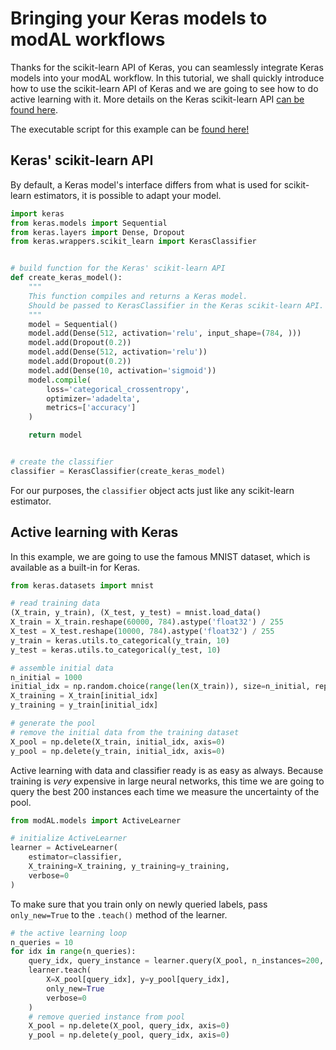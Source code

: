 # Bringing your Keras models to modAL workflows
Thanks for the scikit-learn API of Keras, you can seamlessly integrate Keras models into your modAL workflow. In this tutorial, we shall quickly introduce how to use the scikit-learn API of Keras and we are going to see how to do active learning with it. More details on the Keras scikit-learn API [can be found here](https://keras.io/scikit-learn-api/).

The executable script for this example can be [found here!](https://github.com/cosmic-cortex/modAL/blob/master/examples/keras_integration.py)

## Keras' scikit-learn API
By default, a Keras model's interface differs from what is used for scikit-learn estimators, it is possible to adapt your model.
```python
import keras
from keras.models import Sequential
from keras.layers import Dense, Dropout
from keras.wrappers.scikit_learn import KerasClassifier


# build function for the Keras' scikit-learn API
def create_keras_model():
    """
    This function compiles and returns a Keras model.
    Should be passed to KerasClassifier in the Keras scikit-learn API.
    """
    model = Sequential()
    model.add(Dense(512, activation='relu', input_shape=(784, )))
    model.add(Dropout(0.2))
    model.add(Dense(512, activation='relu'))
    model.add(Dropout(0.2))
    model.add(Dense(10, activation='sigmoid'))
    model.compile(
        loss='categorical_crossentropy',
        optimizer='adadelta',
        metrics=['accuracy']
    )

    return model


# create the classifier
classifier = KerasClassifier(create_keras_model)
```
For our purposes, the ```classifier``` object acts just like any scikit-learn estimator.

## Active learning with Keras
In this example, we are going to use the famous MNIST dataset, which is available as a built-in for Keras.
```python
from keras.datasets import mnist

# read training data
(X_train, y_train), (X_test, y_test) = mnist.load_data()
X_train = X_train.reshape(60000, 784).astype('float32') / 255
X_test = X_test.reshape(10000, 784).astype('float32') / 255
y_train = keras.utils.to_categorical(y_train, 10)
y_test = keras.utils.to_categorical(y_test, 10)

# assemble initial data
n_initial = 1000
initial_idx = np.random.choice(range(len(X_train)), size=n_initial, replace=False)
X_training = X_train[initial_idx]
y_training = y_train[initial_idx]

# generate the pool
# remove the initial data from the training dataset
X_pool = np.delete(X_train, initial_idx, axis=0)
y_pool = np.delete(y_train, initial_idx, axis=0)
```
Active learning with data and classifier ready is as easy as always. Because training is *very* expensive in large neural networks, this time we are going to query the best 200 instances each time we measure the uncertainty of the pool.
```python
from modAL.models import ActiveLearner

# initialize ActiveLearner
learner = ActiveLearner(
    estimator=classifier,
    X_training=X_training, y_training=y_training,
    verbose=0
)
```
To make sure that you train only on newly queried labels, pass ```only_new=True``` to the ```.teach()``` method of the learner.
```python
# the active learning loop
n_queries = 10
for idx in range(n_queries):
    query_idx, query_instance = learner.query(X_pool, n_instances=200, verbose=0)
    learner.teach(
        X=X_pool[query_idx], y=y_pool[query_idx],
        only_new=True
        verbose=0
    )
    # remove queried instance from pool
    X_pool = np.delete(X_pool, query_idx, axis=0)
    y_pool = np.delete(y_pool, query_idx, axis=0)
```
